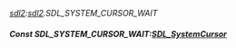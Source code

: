 _[sdl2](../../modules/sdl2/sdl2-module.md):[sdl2](../../modules/sdl2/sdl2-module.md).SDL\_SYSTEM\_CURSOR\_WAIT_
##### Const SDL\_SYSTEM\_CURSOR\_WAIT:[SDL_SystemCursor](../../modules/sdl2/sdl2-sdl_systemcursor.md)
